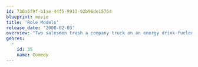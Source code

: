 ```yaml
---
id: 730a6f9f-b1ae-44f5-9913-92b96de15764
blueprint: movie
title: 'Role Models'
release_date: '2008-02-03'
overview: "Two salesmen trash a company truck on an energy drink-fueled bender. Upon their arrest, the court gives them a choice: do hard time or spend 150 service hours with a mentorship program. After one day with the kids, however, jail doesn't look half bad."
genres:
  -
    id: 35
    name: Comedy
---
```

